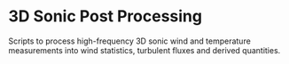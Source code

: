 # 3D Sonic Post Processing

Scripts to process high-frequency 3D sonic wind and temperature measurements into wind statistics, turbulent fluxes and derived quantities.
